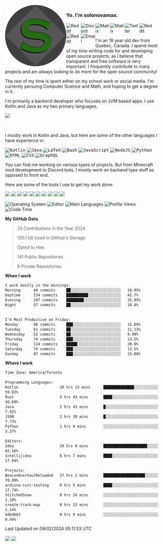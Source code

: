 <img align="left" alt="Avatar" width="200px" src="https://raw.githubusercontent.com/solonovamax/solonovamax/main/solonovamax-circle.png" />

### Yo. I'm solonovamax.

<a href="https://gitlab.com/solonovamax">
    <img align="left" alt="Reddit" width="48px" src="https://img.icons8.com/color/2x/gitlab.png">
</a>

<a href="https://discord.solonovamax.gay">
    <img align="left" alt="Discord" width="48px" src="https://img.icons8.com/color/2x/discord-logo.png">
</a>

<a href="https://matrix.to/#/@solonovamax:matrix.org?#gh-light-mode-only">
    <img align="left" alt="Matrix" width="48px" src="https://img.icons8.com/000000/material/2x/matrix-logo.png">
</a>
<a href="https://matrix.to/#/@solonovamax:matrix.org?#gh-dark-mode-only">
    <img align="left" alt="Matrix" width="48px" src="https://img.icons8.com/FFFFFF/material/2x/matrix-logo.png">
</a>

<a href="https://twitter.com/solonovamax">
    <img align="left" alt="Twitter" width="48px" src="https://img.icons8.com/color/2x/twitter.png">
</a>

<!-- <a href="https://twitch.tv/solonovamax">
    <img align="left" alt="Twitch" width="48px" src="https://img.icons8.com/color/2x/twitch.png">
</a> -->

<a href="https://reddit.com/u/solonovamax">
    <img align="left" alt="Reddit" width="48px" src="https://img.icons8.com/color/2x/reddit.png">
</a>

<a href="https://www.youtube.com/channel/UCTxCeyGu41WfEBT8mXpjHMA">
    <img align="left" alt="Reddit" width="48px" src="https://img.icons8.com/color/2x/youtube.png">
</a>

<a href="mailto:solonovamax@12oclockpoint.com">
    <img align="left" alt="Email" width="48px" src="https://img.icons8.com/fluency/2x/mail.png">
</a>

<!-- <a href="https://open.spotify.com/user/solonovamax">
    <img align="left" alt="Spotify" width="48px" src="https://img.icons8.com/color/2x/spotify.png">
</a> -->

<br/>
<br/>

I'm an 18 year old dev from Quebec, Canada.
I spend most of my time writing code for and developing open source projects, as I believe that transparent and free software is very important.
I frequently contribute to many projects and am always looking to do more for the open source community!

The rest of my time is spent either on my school work or social media. I'm currently persuing Computer Science and Math, and hoping to get a degree in it.

I'm primarily a backend developer who focuses on JVM based apps. I use Kotlin and Java as my two primary languages.


<a href="https://github.com/ryo-ma/github-profile-trophy"><img src="https://github-profile-trophy.vercel.app/?username=solonovamax&margin-w=15&row=1"/></a> 

<br/>

I mostly work in Kotlin and Java, but here are some of the other languages I have experience in:

<kbd><img height="32" alt="Kotlin" src="https://img.icons8.com/color/1x/kotlin.png"></kbd>
<kbd><img height="32" alt="Java" src="https://img.icons8.com/color/1x/java-coffee-cup-logo.png"></kbd>
<kbd><img height="32" alt="LaTeX" src="https://img.icons8.com/color/1x/latex.png"></kbd>
<kbd><img height="32" alt="Bash" src="https://img.icons8.com/color/1x/console.png"></kbd>
<kbd><img height="32" alt="JavaScript" src="https://img.icons8.com/color/1x/javascript.png"></kbd>
<kbd><img height="32" alt="NodeJS" src="https://img.icons8.com/color/1x/nodejs.png"></kbd>
<kbd><img height="32" alt="Python" src="https://img.icons8.com/color/1x/python.png"></kbd>
<kbd><img height="32" alt="HTML" src="https://img.icons8.com/color/1x/html-5.png"></kbd>
<kbd><img height="32" alt="CSS" src="https://img.icons8.com/color/1x/css3.png"></kbd>
<kbd><img height="32" alt="GraphQL" src="https://img.icons8.com/color/1x/graphql.png"></kbd>

You can find me working on various types of projects.
But from Minecraft mod development to Discord bots, I mostly work on backend type stuff as opposed to front end.

Here are some of the tools I use to get my work done:

<kbd><img height="32" src="https://img.icons8.com/color/2x/intellij-idea.png"></kbd>
<kbd><img height="32" src="https://img.icons8.com/color/2x/linux.png"></kbd>
<kbd><img height="32" src="https://img.icons8.com/fluent/2x/console.png"></kbd>
<kbd><img height="32" src="https://img.icons8.com/color/2x/open-source.png"></kbd>
<kbd><img height="32" src="https://img.icons8.com/color/2x/git.png"></kbd>
<kbd><img height="32" src="https://img.icons8.com/color/2x/docker.png"></kbd>
<kbd><img height="32" src="https://img.icons8.com/color/2x/mongodb.png"></kbd>
<kbd><img height="32" src="https://img.icons8.com/color/2x/nginx.png"></kbd>
<a href="?#gh-light-mode-only"><kbd><img height="32" src="https://img.icons8.com/metro/2x/mysql.png"></kbd></a>
<a href="?#gh-dark-mode-only"><kbd><img height="32" src="https://img.icons8.com/FFFFFF/metro/2x/mysql.png"></kbd></a>

![Operating System](https://img.shields.io/badge/OS-Arch%20Linux-informational?style=for-the-badge&logo=Arch%20Linux&logoColor=white&color=007ec6)
![Editor](https://img.shields.io/badge/Editor-IntelliJ%20Idea-informational?style=for-the-badge&logo=IntelliJ%20Idea&logoColor=white&color=007ec6)
![Main Languages](https://img.shields.io/badge/Main%20Languages-Java%20%26%20Kotlin-informational?style=for-the-badge&logo=Java&logoColor=white&color=007ec6)
![Profile Views](https://komarev.com/ghpvc/?username=solonovamax&color=blue&style=for-the-badge)
![Code Time](https://img.shields.io/endpoint?url=https://wakapi.dev/api/compat/shields/v1/solonovamax/interval:all_time&label=Code%20Time&style=for-the-badge&color=blue)

<!--START_SECTION:waka-->
**My GitHub Data**

> 25 Contributions in the Year 2024
> 
> 130.1 kB Used in GitHub's Storage
> 
> Opted to Hire
> 
> 141 Public Repositories
> 
> 9 Private Repositories
> 
**When I work** 

```text
I work mostly in the mornings: 
Morning      60 commits     ██░░░░░░░░░░░░░░░░░░░░░░░   10.95% 
Daytime      234 commits    ██████████░░░░░░░░░░░░░░░   42.7% 
Evening      197 commits    ████████░░░░░░░░░░░░░░░░░   35.95% 
Night        57 commits     ██░░░░░░░░░░░░░░░░░░░░░░░   10.4%


I'm Most Productive on Friday: 
Monday       86 commits     ███░░░░░░░░░░░░░░░░░░░░░░   15.69% 
Tuesday      61 commits     ██░░░░░░░░░░░░░░░░░░░░░░░   11.13% 
Wednesday    52 commits     ██░░░░░░░░░░░░░░░░░░░░░░░   9.49% 
Thursday     74 commits     ███░░░░░░░░░░░░░░░░░░░░░░   13.5% 
Friday       114 commits    █████░░░░░░░░░░░░░░░░░░░░   20.8% 
Saturday     74 commits     ███░░░░░░░░░░░░░░░░░░░░░░   13.5% 
Sunday       87 commits     ███░░░░░░░░░░░░░░░░░░░░░░   15.88%

```


**Where I work** 

```text
Time Zone: America/Toronto

Programming Languages: 
Kotlin                   20 hrs 13 mins      ██████████████░░░░░░░░░░░   59.02% 
Rust                     5 hrs 43 mins       ████░░░░░░░░░░░░░░░░░░░░░   16.69% 
Java                     2 hrs 43 mins       █░░░░░░░░░░░░░░░░░░░░░░░░   7.92% 
JSON                     2 hrs 39 mins       █░░░░░░░░░░░░░░░░░░░░░░░░   7.73% 
Python                   1 hrs 9 mins        ░░░░░░░░░░░░░░░░░░░░░░░░░   3.37%

Editors: 
Idea                     28 hrs 9 mins       ████████████████████░░░░░   82.16% 
Intellijidea             6 hrs 7 mins        ████░░░░░░░░░░░░░░░░░░░░░   17.84%

Projects: 
BeaconOverhaulReloaded   27 hrs 2 mins       ███████████████████░░░░░░   78.89% 
arduino-rust-testing     6 hrs 5 mins        ████░░░░░░░░░░░░░░░░░░░░░   17.74% 
StitchedSnow             0 hrs 24 mins       ░░░░░░░░░░░░░░░░░░░░░░░░░   1.18% 
create-track-map         0 hrs 23 mins       ░░░░░░░░░░░░░░░░░░░░░░░░░   1.14% 
4dbd683                  0 hrs 9 mins        ░░░░░░░░░░░░░░░░░░░░░░░░░   0.44%

```


 Last Updated on 09/02/2024 05:11:53 UTC
<!--END_SECTION:waka-->

<div style="white-space:nowrap;width:100%;position: relative;display: inline-block">
<img align="center" src="https://github-readme-stats.vercel.app/api?username=solonovamax&custom_title=solonovamax%27s%20Github%20Stats&langs_count=5&include_all_commits=true&count_private=true&show_icons=true&theme=github_dark"/>
<img align="center" src="https://github-readme-stats.vercel.app/api/wakatime?api_domain=wakapi.dev&username=solonovamax&range=last_30_days&custom_title=solonovamax%27s+Primary+Languages+%28Last+Month%29&langs_count=10&show_icons=true&theme=github_dark"/>
</div>
